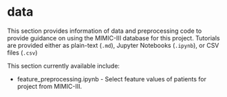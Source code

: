 # data

This section provides information of data and preprocessing code to provide guidance on using the MIMIC-III database for this project. 
Tutorials are provided either as plain-text (`.md`), Jupyter Notebooks (`.ipynb`), or CSV files (`.csv`)

This section currently available include:

* feature_preprocessing.ipynb - Select feature values of patients for project from MIMIC-III.
